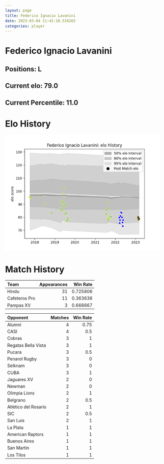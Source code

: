 ```yaml
---  
layout: page  
title: Federico Ignacio Lavanini  
date: 2023-03-04 11:41:10.516265  
categories: player  
---
```

# Federico Ignacio Lavanini

## Positions: L

## Current elo: 79.0

## Current Percentile: 11.0

# Elo History


![elo history](history_FedericoIgnacioLavanini.png)
# Match History


| Team          |   Appearances |   Win Rate |
|:--------------|--------------:|-----------:|
| Hindu         |            31 |   0.725806 |
| Cafeteros Pro |            11 |   0.363636 |
| Pampas XV     |             3 |   0.666667 |

| Opponent             |   Matches |   Win Rate |
|:---------------------|----------:|-----------:|
| Alumni               |         4 |       0.75 |
| CASI                 |         4 |       0.5  |
| Cobras               |         3 |       1    |
| Regatas Bella Vista  |         3 |       1    |
| Pucara               |         3 |       0.5  |
| Penarol Rugby        |         3 |       0    |
| Selknam              |         3 |       0    |
| CUBA                 |         3 |       1    |
| Jaguares XV          |         2 |       0    |
| Newman               |         2 |       0    |
| Olimpia Lions        |         2 |       1    |
| Belgrano             |         2 |       0.5  |
| Atlético del Rosario |         2 |       1    |
| SIC                  |         2 |       0.5  |
| San Luis             |         2 |       1    |
| La Plata             |         1 |       1    |
| American Raptors     |         1 |       1    |
| Buenos Aires         |         1 |       1    |
| San Martin           |         1 |       1    |
| Los Tilos            |         1 |       1    |